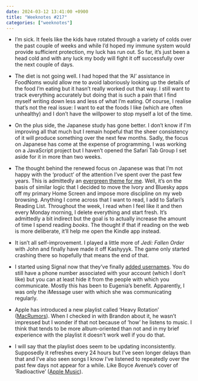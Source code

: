 ```yaml
---
date: 2024-03-12 13:41:00 +0900
title: "Weeknotes #217"
categories: ["weeknotes"]
---
```


- I’m sick. It feels like the kids have rotated through a variety of colds over the past couple of weeks and while I’d hoped my immune system would provide sufficient protection, my luck has run out. So far, it’s just been a head cold and with any luck my body will fight it off successfully over the next couple of days.

- The diet is not going well. I had hoped that the ‘AI’ assistance in FoodNoms would allow me to avoid laboriously looking up the details of the food I’m eating but it hasn’t really worked out that way. I still want to track everything accurately but doing that is such a pain that I find myself writing down less and less of what I’m eating. Of course, I realise that’s not the real issue: I want to eat the foods I like (which are often unhealthy) and I don’t have the willpower to stop myself a lot of the time.

- On the plus side, the Japanese study has gone better. I don’t know if I’m improving all that much but I remain hopeful that the sheer consistency of it will produce something over the next few months. Sadly, the focus on Japanese has come at the expense of programming. I was working on a JavaScript project but I haven’t opened the Safari Tab Group I set aside for it in more than two weeks.

- The thought behind the renewed focus on Japanese was that I’m not happy with the ‘product’ of the attention I’ve spent over the past few years. This is admittedly an [evergreen theme for me](https://articles.inqk.net/2021/03/01/meaningful-engagement.html). Well, it’s on the basis of similar logic that I decided to move the Ivory and Bluesky apps off my primary Home Screen and impose more discipline on my web browsing. Anything I come across that I want to read, I add to Safari’s Reading List. Throughout the week, I read when I feel like it and then every Monday morning, I delete everything and start fresh. It’s admittedly a bit indirect but the goal is to actually increase the amount of time I spend reading _books_. The thought if that if reading on the web is more deliberate, it’ll help me open the Kindle app instead.

- It isn’t all self-improvement. I played a little more of _Jedi: Fallen Order_ with John and finally have made it off Kashyyyk. The game only started crashing there so hopefully that means the end of that.

- I started using Signal now that they’ve finally [added usernames](https://signal.org/blog/phone-number-privacy-usernames/). You do still have a phone number associated with your account (which I don’t like) but you can at least hide it from the people with which you communicate. Mostly this has been to Eugenia’s benefit. Apparently, I was only the iMessage user with which she was communicating regularly.

- Apple has introduced a new playlist called ‘Heavy Rotation’ ([MacRumors](https://www.macrumors.com/2024/02/28/apple-music-heavy-rotation-mix/)). When I checked in with Brandon about it, he wasn’t impressed but I wonder if that not because of ‘how’ he listens to music. I think that tends to be more album-oriented than not and in my brief experience with the playlist it doesn’t work well if you do that.

- I will say that the playlist does seem to be updating inconsistently. Supposedly it refreshes every 24 hours but I’ve seen longer delays than that and I’ve also seen songs I know I’ve listened to repeatedly over the past few days not appear for a while. Like Boyce Avenue’s cover of ‘Radioactive’ ([Apple Music](https://music.apple.com/us/album/radioactive/1367258744?i=1367259152)).
